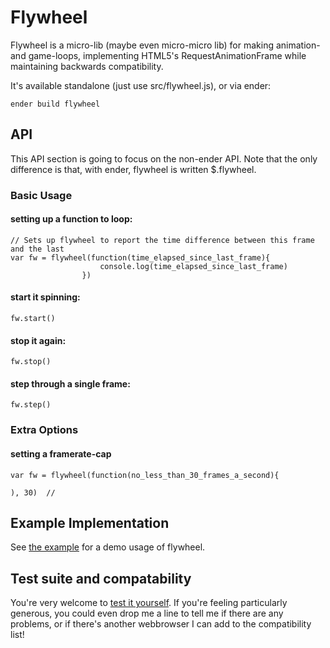 # Flywheel

Flywheel is a micro-lib (maybe even micro-micro lib) for making animation- and game-loops, implementing HTML5's RequestAnimationFrame while maintaining backwards compatibility.

It's available standalone (just use src/flywheel.js), or via ender:

    ender build flywheel

## API

This API section is going to focus on the non-ender API.  Note that the only difference is that, with ender, flywheel is written $.flywheel.

### Basic Usage

#### setting up a function to loop:

    // Sets up flywheel to report the time difference between this frame and the last
    var fw = flywheel(function(time_elapsed_since_last_frame){
                        console.log(time_elapsed_since_last_frame)
                    })


#### start it spinning:

    fw.start()
    
    
#### stop it again:
    
    fw.stop()
    
#### step through a single frame:

    fw.step()
    
    
### Extra Options

#### setting a framerate-cap

    var fw = flywheel(function(no_less_than_30_frames_a_second){
    
    ), 30)  // 
    
    

## Example Implementation

See [the example](http://hughfdjackson.github.com/flywheel/example/) for a demo usage of flywheel.
    

## Test suite and compatability


You're very welcome to [test it yourself](http://hughfdjackson.github.com/flywheel/src-test/SpecRunner.html).  If you're feeling particularly generous, you could even drop me a line to tell me if there are any problems, or if there's another webbrowser I can add to the compatibility list!
